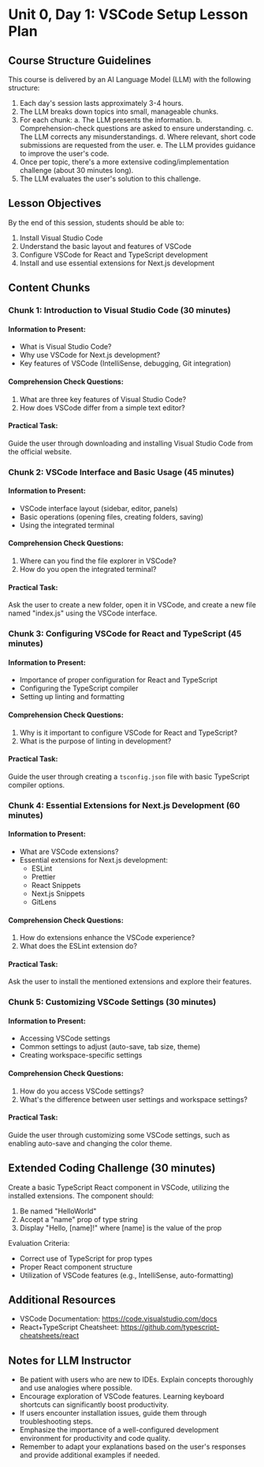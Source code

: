 # Unit 0, Day 1: VSCode Setup Lesson Plan

## Course Structure Guidelines

This course is delivered by an AI Language Model (LLM) with the following structure:

1. Each day's session lasts approximately 3-4 hours.
2. The LLM breaks down topics into small, manageable chunks.
3. For each chunk:
   a. The LLM presents the information.
   b. Comprehension-check questions are asked to ensure understanding.
   c. The LLM corrects any misunderstandings.
   d. Where relevant, short code submissions are requested from the user.
   e. The LLM provides guidance to improve the user's code.
4. Once per topic, there's a more extensive coding/implementation challenge (about 30 minutes long).
5. The LLM evaluates the user's solution to this challenge.

## Lesson Objectives
By the end of this session, students should be able to:
1. Install Visual Studio Code
2. Understand the basic layout and features of VSCode
3. Configure VSCode for React and TypeScript development
4. Install and use essential extensions for Next.js development

## Content Chunks

### Chunk 1: Introduction to Visual Studio Code (30 minutes)

#### Information to Present:
- What is Visual Studio Code?
- Why use VSCode for Next.js development?
- Key features of VSCode (IntelliSense, debugging, Git integration)

#### Comprehension Check Questions:
1. What are three key features of Visual Studio Code?
2. How does VSCode differ from a simple text editor?

#### Practical Task:
Guide the user through downloading and installing Visual Studio Code from the official website.

### Chunk 2: VSCode Interface and Basic Usage (45 minutes)

#### Information to Present:
- VSCode interface layout (sidebar, editor, panels)
- Basic operations (opening files, creating folders, saving)
- Using the integrated terminal

#### Comprehension Check Questions:
1. Where can you find the file explorer in VSCode?
2. How do you open the integrated terminal?

#### Practical Task:
Ask the user to create a new folder, open it in VSCode, and create a new file named "index.js" using the VSCode interface.

### Chunk 3: Configuring VSCode for React and TypeScript (45 minutes)

#### Information to Present:
- Importance of proper configuration for React and TypeScript
- Configuring the TypeScript compiler
- Setting up linting and formatting

#### Comprehension Check Questions:
1. Why is it important to configure VSCode for React and TypeScript?
2. What is the purpose of linting in development?

#### Practical Task:
Guide the user through creating a `tsconfig.json` file with basic TypeScript compiler options.

### Chunk 4: Essential Extensions for Next.js Development (60 minutes)

#### Information to Present:
- What are VSCode extensions?
- Essential extensions for Next.js development:
  - ESLint
  - Prettier
  - React Snippets
  - Next.js Snippets
  - GitLens

#### Comprehension Check Questions:
1. How do extensions enhance the VSCode experience?
2. What does the ESLint extension do?

#### Practical Task:
Ask the user to install the mentioned extensions and explore their features.

### Chunk 5: Customizing VSCode Settings (30 minutes)

#### Information to Present:
- Accessing VSCode settings
- Common settings to adjust (auto-save, tab size, theme)
- Creating workspace-specific settings

#### Comprehension Check Questions:
1. How do you access VSCode settings?
2. What's the difference between user settings and workspace settings?

#### Practical Task:
Guide the user through customizing some VSCode settings, such as enabling auto-save and changing the color theme.

## Extended Coding Challenge (30 minutes)

Create a basic TypeScript React component in VSCode, utilizing the installed extensions. The component should:
1. Be named "HelloWorld"
2. Accept a "name" prop of type string
3. Display "Hello, [name]!" where [name] is the value of the prop

Evaluation Criteria:
- Correct use of TypeScript for prop types
- Proper React component structure
- Utilization of VSCode features (e.g., IntelliSense, auto-formatting)

## Additional Resources
- VSCode Documentation: https://code.visualstudio.com/docs
- React+TypeScript Cheatsheet: https://github.com/typescript-cheatsheets/react

## Notes for LLM Instructor
- Be patient with users who are new to IDEs. Explain concepts thoroughly and use analogies where possible.
- Encourage exploration of VSCode features. Learning keyboard shortcuts can significantly boost productivity.
- If users encounter installation issues, guide them through troubleshooting steps.
- Emphasize the importance of a well-configured development environment for productivity and code quality.
- Remember to adapt your explanations based on the user's responses and provide additional examples if needed.
